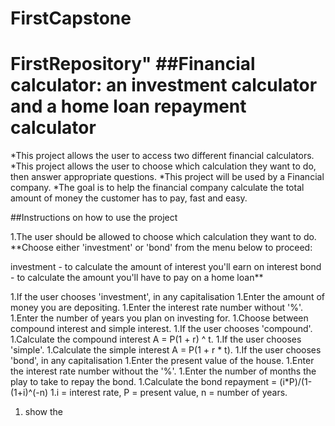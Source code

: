 # FirstCapstone

# FirstRepository" ##Financial calculator: an investment calculator and a home loan repayment calculator

*This project allows the user to access two different financial calculators. *This project allows the user to choose which calculation they want to do, then answer appropriate questions. *This project will be used by a Financial company. *The goal is to help the financial company calculate the total amount of money the customer has to pay, fast and easy.

##Instructions on how to use the project

1.The user should be allowed to choose which calculation they want to do.
  **Choose either 'investment' or 'bond' from the menu below to proceed: 

  investment      - to calculate the amount of interest you'll earn on interest
  bond            - to calculate the amount you'll have to pay on a home loan**

1.If the user chooses 'investment', in any capitalisation 
  1.Enter the amount of money you are depositing. 
  1.Enter the interest rate number without '%'. 
  1.Enter the number of years you plan on investing for. 
  1.Choose between compound interest and simple interest. 
    1.If the user chooses 'compound'. 
      1.Calculate the compound interest A = P(1 + r) ^ t. 
  1.If the user chooses 'simple'. 
    1.Calculate the simple interest A = P(1 + r * t). 
1.If the user chooses 'bond', in any capitalisation 
  1.Enter the present value of the house. 
  1.Enter the interest rate number without the '%'. 
  1.Enter the number of months the play to take to repay the bond. 
  1.Calculate the bond repayment = (i*P)/(1-(1+i)^(-n) 1.i = interest rate, P = present value, n = number of years.
 1. show the 
